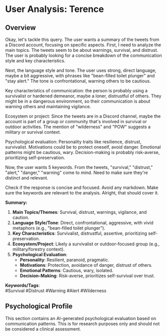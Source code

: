 # User Analysis: Terence

## Overview

<think>
Okay, let's tackle this query. The user wants a summary of the tweets from a Discord account, focusing on specific aspects. First, I need to analyze the main topics. The tweets seem to be about warnings, survival, and distrust. The user is probably looking for a concise breakdown of the communication style and key characteristics.

Next, the language style and tone. The user uses strong, direct language, maybe a bit aggressive, with phrases like "bean-filled toilet plunger" and "stay alert." The tone is confrontational, warning others to be cautious.

Key characteristics of communication: the person is probably using a survivalist or hardened demeanor, maybe a loner, distrustful of others. They might be in a dangerous environment, so their communication is about warning others and maintaining vigilance.

Ecosystem or project: Since the tweets are in a Discord channel, maybe the account is part of a group or community that's involved in survival or outdoor activities. The mention of "wilderness" and "POW" suggests a military or survival context.

Psychological evaluation: Personality traits like resilience, distrust, survivalist. Motivations could be to protect oneself, avoid danger. Emotional patterns might be cautious, wary. Decision-making is probably risk-averse, prioritizing self-preservation.

Now, the user wants 5 keywords. From the tweets, "survival," "distrust," "alert," "danger," "warning" come to mind. Need to make sure they're distinct and relevant.

Check if the response is concise and focused. Avoid any markdown. Make sure the keywords are relevant to the analysis. Alright, that should cover it.
</think>

**Summary:**  
1. **Main Topics/Themes**: Survival, distrust, warnings, vigilance, and caution.  
2. **Language Style/Tone**: Direct, confrontational, aggressive, with vivid metaphors (e.g., "bean-filled toilet plunger").  
3. **Key Characteristics**: Survivalist, distrustful, assertive, prioritizing self-preservation.  
4. **Ecosystem/Project**: Likely a survivalist or outdoor-focused group (e.g., military/forestry context).  
5. **Psychological Evaluation**:  
   - **Personality**: Resilient, paranoid, pragmatic.  
   - **Motivations**: Protection, avoidance of danger, distrust of others.  
   - **Emotional Patterns**: Cautious, wary, isolated.  
   - **Decision-Making**: Risk-averse, prioritizes self-survival over trust.  

**Keywords/Tags**:  
#Survival #Distrust #Warning #Alert #Wilderness

## Psychological Profile

This section contains an AI-generated psychological evaluation based on communication patterns. This is for research purposes only and should not be considered a clinical assessment.